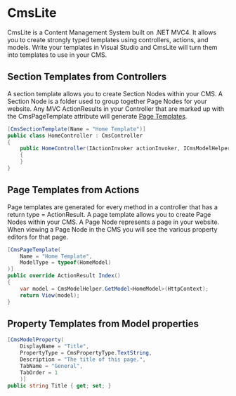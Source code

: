 CmsLite
=======================================
CmsLite is a Content Management System built on .NET MVC4. It allows you to create strongly typed templates using controllers,
actions, and models.
Write your templates in Visual Studio and CmsLite will turn them into templates to use in your CMS.

## Section Templates from Controllers
A section template allows you to create Section Nodes within your CMS. A Section Node is a folder used to 
group together Page Nodes for your website. Any MVC ActionResults in your Controller that are marked up with 
the CmsPageTemplate attribute will generate [Page Templates](#page-templates-from-actions).

```csharp
[CmsSectionTemplate(Name = "Home Template")]
public class HomeController : CmsController
{
    public HomeController(IActionInvoker actionInvoker, ICmsModelHelper cmsModelHelper) : base(actionInvoker, cmsModelHelper)
    {
    }
}
```

## Page Templates from Actions
Page templates are generated for every method in a controller that has a return type = ActionResult. A page template allows
you to create Page Nodes within your CMS. A Page Node represents a page in your website. When viewing a Page Node in
the CMS you will see the various property editors for that page.
```csharp
[CmsPageTemplate(
    Name = "Home Template",
    ModelType = typeof(HomeModel)
)]
public override ActionResult Index()
{
    var model = CmsModelHelper.GetModel<HomeModel>(HttpContext);
    return View(model);
}
```

## Property Templates from Model properties

```csharp
[CmsModelProperty(
    DisplayName = "Title",
    PropertyType = CmsPropertyType.TextString,
    Description = "The title of this page.",
    TabName = "General",
    TabOrder = 1
    )]
public string Title { get; set; }
```
